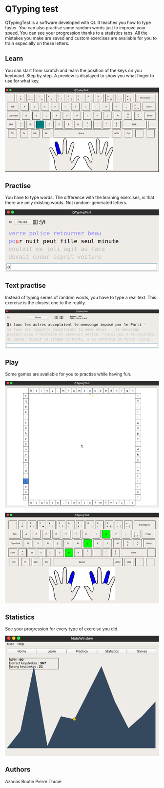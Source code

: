 # QTyping test

QTypingTest is a software developed with Qt.
It teaches you how to type faster.
You can also practise some random words just to improve your speed.
You can see your progression thanks to a statistics tabs. All the mistakes you make
are saved and custom exercises are available for you to train especially on these
letters.

Learn
---------
You can start from scratch and learn the position of the keys on you keyboard. Step by step.
A preview is displayed to show you what finger to use for what key.
<p align="center">
<img src="resources/etc/screen3.png" alt="Train on texts" />
</p>

Practise
--------
You have to type words. The difference with the learning exercises, is that there are only existing words. Not random-generated letters.
<p align="center">
<img src="resources/etc/screen5.png" alt="Train on random words" />
</p>

Text practise
--------------
Instead of typing series of random words, you have to type a real text. This exercise is the closest one to the reality.
<p align="center">
<img src="resources/etc/screen4.png" alt="Train on texts" />
</p>

Play
----
Some games are available for you to practise while having fun.
<p align="center">
<img src="resources/etc//screen1.png" alt="Bounce game" />
</p>
<p align="center">
<img src="resources/etc/screen2.png" alt="Interactive keyboard" />
</p>

Statistics
-----------
See your progression for every type of exercise you did.
<p align="center"  >
<img src="resources/etc/screen.png" alt="Statistics" />
</p>

Authors
-------
Azarias Boutin
Pierre Thubé